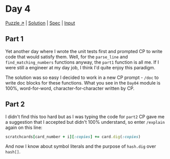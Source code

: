 # Day 4

[Puzzle ↗️](https://adventofcode.com/2023/day/4) |
[Solution](../lib/day04.rb) |
[Spec](../spec/day04_spec.rb) |
[Input](../input/day04.txt)

## Part 1

Yet another day where I wrote the unit tests first and prompted CP to write code that would satisfy them. Well, for the
`parse_line` and `find_matching_numbers` functions anyway, the `part1` function is all me. If I were still a engineer at
my day job, I think I'd quite enjoy this paradigm.

The solution was so easy I decided to work in a new CP prompt - `/doc` to write doc blocks for these functions. What you
see in the `Day04` module is 100%, word-for-word, character-for-character written by CP.

## Part 2

I didn't find this too hard but as I was typing the code for `part2` CP gave me a suggestion that I accepted but didn't
100% understand, so enter `/explain` again on this line:

```ruby
scratchcards[card_number + i][:copies] += card.dig(:copies)
```

And now I know about symbol literals and the purpose of `hash.dig` over `hash[]`.